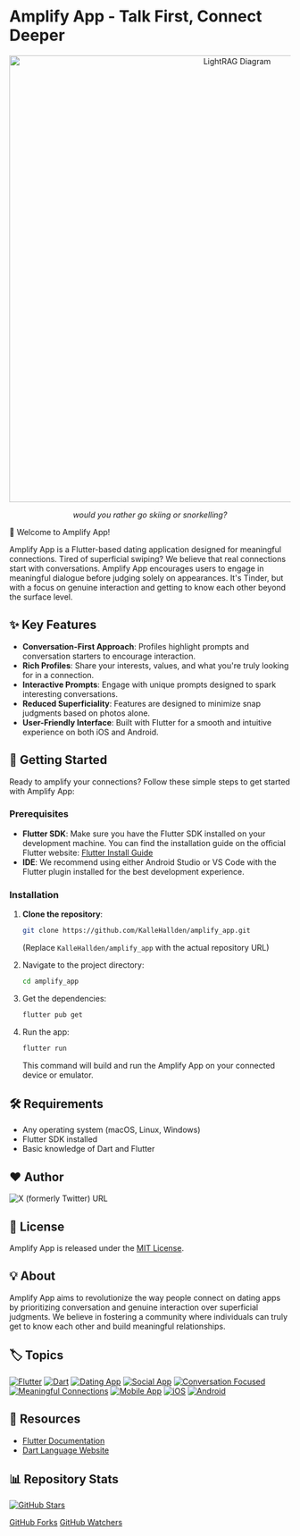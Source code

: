 # Amplify App - Talk First, Connect Deeper

<p align="center">
<img src="https://i.imgur.com/CunbNhj.jpeg" width="800" alt="LightRAG Diagram">
</p>

<p align="center">
  <i>would you rather go skiing or snorkelling?</i>
</p>

👋 Welcome to Amplify App!

Amplify App is a Flutter-based dating application designed for meaningful connections. Tired of superficial swiping? We believe that real connections start with conversations. Amplify App encourages users to engage in meaningful dialogue before judging solely on appearances. It's Tinder, but with a focus on genuine interaction and getting to know each other beyond the surface level.

## ✨ Key Features

- **Conversation-First Approach**: Profiles highlight prompts and conversation starters to encourage interaction.
- **Rich Profiles**: Share your interests, values, and what you're truly looking for in a connection.
- **Interactive Prompts**: Engage with unique prompts designed to spark interesting conversations.
- **Reduced Superficiality**: Features are designed to minimize snap judgments based on photos alone.
- **User-Friendly Interface**: Built with Flutter for a smooth and intuitive experience on both iOS and Android.

## 🚀 Getting Started

Ready to amplify your connections? Follow these simple steps to get started with Amplify App:

### Prerequisites

- **Flutter SDK**: Make sure you have the Flutter SDK installed on your development machine. You can find the installation guide on the official Flutter website: [Flutter Install Guide](https://flutter.dev/docs/get-started/install)
- **IDE**: We recommend using either Android Studio or VS Code with the Flutter plugin installed for the best development experience.

### Installation

1. **Clone the repository**:

   ```bash
   git clone https://github.com/KalleHallden/amplify_app.git
   ```

   (Replace `KalleHallden/amplify_app` with the actual repository URL)

2. Navigate to the project directory:

   ```bash
   cd amplify_app
   ```

3. Get the dependencies:

   ```bash
   flutter pub get
   ```

4. Run the app:
   ```bash
   flutter run
   ```
   This command will build and run the Amplify App on your connected device or emulator.

## 🛠️ Requirements

- Any operating system (macOS, Linux, Windows)
- Flutter SDK installed
- Basic knowledge of Dart and Flutter

## ❤️ Author

![X (formerly Twitter) URL](https://img.shields.io/twitter/url?url=https%3A%2F%2Fx.com%2Fkallehallden)

## 📄 License

Amplify App is released under the [MIT License](https://opensource.org/licenses/MIT).

## 💡 About

Amplify App aims to revolutionize the way people connect on dating apps by prioritizing conversation and genuine interaction over superficial judgments. We believe in fostering a community where individuals can truly get to know each other and build meaningful relationships.

## 🏷️ Topics

[![Flutter](https://img.shields.io/badge/Flutter-%23025699.svg?style=flat-square&logo=flutter&logoColor=white)](https://flutter.dev)
[![Dart](https://img.shields.io/badge/Dart-%230175C2.svg?style=flat-square&logo=dart&logoColor=white)](https://dart.dev)
[![Dating App](https://img.shields.io/badge/Dating--App-%23E91E63.svg?style=flat-square&logo=heart&logoColor=white)](#)
[![Social App](https://img.shields.io/badge/Social--App-%2300B0FF.svg?style=flat-square&logo=twitter&logoColor=white)](#)
[![Conversation Focused](https://img.shields.io/badge/Conversation--Focused-%23FF5722.svg?style=flat-square&logo=comment&logoColor=white)](#)
[![Meaningful Connections](https://img.shields.io/badge/Meaningful--Connections-%232C6BC0.svg?style=flat-square&logo=linkedin&logoColor=white)](#)
[![Mobile App](https://img.shields.io/badge/Mobile--App-%2300B0FF.svg?style=flat-square&logo=android&logoColor=white)](#)
[![iOS](https://img.shields.io/badge/iOS-%230077CC.svg?style=flat-square&logo=apple&logoColor=white)](https://www.apple.com)
[![Android](https://img.shields.io/badge/Android-%2310671E.svg?style=flat-square&logo=android&logoColor=white)](https://www.android.com)

## 🔗 Resources

- [Flutter Documentation](https://flutter.dev/docs)
- [Dart Language Website](https://dart.dev)

## 📊 Repository Stats

[![GitHub Stars](https://img.shields.io/github/stars/KalleHallden/amplify_app?style=social)](https://github.com/KalleHallden/amplify_app/stargazers)

[GitHub Forks](https://github.com/KalleHallden/amplify_app/network/members)
[GitHub Watchers](https://github.com/KalleHallden/amplify_app/watchers)
